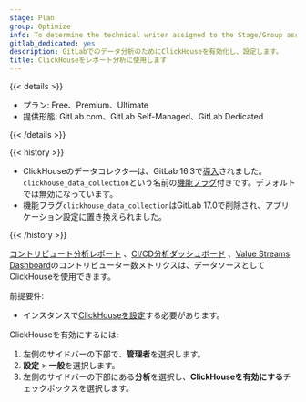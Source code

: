```yaml
---
stage: Plan
group: Optimize
info: To determine the technical writer assigned to the Stage/Group associated with this page, see https://handbook.gitlab.com/handbook/product/ux/technical-writing/#assignments
gitlab_dedicated: yes
description: GitLabでのデータ分析のためにClickHouseを有効化し、設定します。
title: ClickHouseをレポート分析に使用します
---
```


{{< details >}}

- プラン: Free、Premium、Ultimate
- 提供形態: GitLab.com、GitLab Self-Managed、GitLab Dedicated

{{< /details >}}

{{< history >}}

- ClickHouseのデータコレクタ―は、GitLab 16.3で[導入](https://gitlab.com/gitlab-org/gitlab/-/issues/414610)されました。`clickhouse_data_collection`という名前の[機能フラグ](feature_flags/_index.md)付きです。デフォルトでは無効になっています。
- 機能フラグ`clickhouse_data_collection`はGitLab 17.0で削除され、アプリケーション設定に置き換えられました。

{{< /history >}}

[コントリビュート分析レポート](../user/group/contribution_analytics/_index.md) 、[CI/CD分析ダッシュボード](../user/analytics/ci_cd_analytics.md) 、[Value Streams Dashboard](../user/analytics/value_streams_dashboard.md#dashboard-metrics-and-drill-down-reports)のコントリビューター数メトリクスは、データソースとしてClickHouseを使用できます。

前提要件: 

- インスタンスで[ClickHouseを設定](../integration/clickhouse.md)する必要があります。

ClickHouseを有効にするには:

1. 左側のサイドバーの下部で、**管理者**を選択します。
1. **設定** > **一般**を選択します。
1. 左側のサイドバーの下部にある**分析**を選択し、**ClickHouseを有効にする**チェックボックスを選択します。
